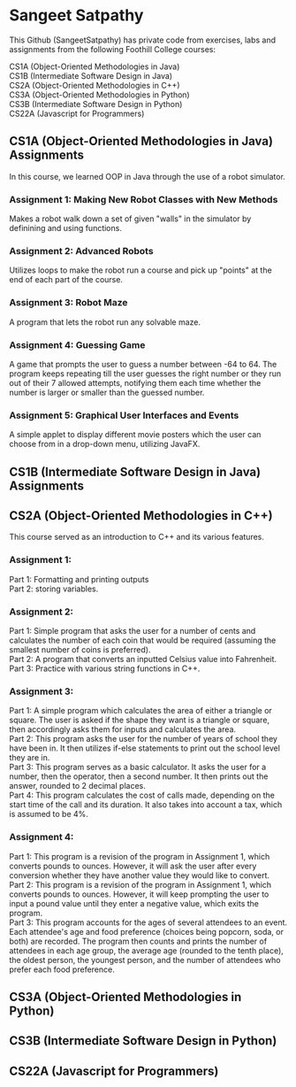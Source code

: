 # Sangeet Satpathy
This Github (SangeetSatpathy) has private code from exercises, labs and assignments from the following Foothill College courses:

CS1A (Object-Oriented Methodologies in Java) <br>
CS1B (Intermediate Software Design in Java) <br>
CS2A (Object-Oriented Methodologies in C++) <br>
CS3A (Object-Oriented Methodologies in Python) <br>
CS3B (Intermediate Software Design in Python) <br>
CS22A (Javascript for Programmers) <br>

## CS1A (Object-Oriented Methodologies in Java) Assignments
In this course, we learned OOP in Java through the use of a robot simulator.
### Assignment 1: Making New Robot Classes with New Methods
Makes a robot walk down a set of given "walls" in the simulator by definining and using functions.

### Assignment 2: Advanced Robots
Utilizes loops to make the robot run a course and pick up "points" at the end of each part of the course.

### Assignment 3: Robot Maze
A program that lets the robot run any solvable maze.

### Assignment 4: Guessing Game
A game that prompts the user to guess a number between -64 to 64. The program keeps repeating till the user guesses the right number or they run out of their 7 allowed attempts, notifying them each time whether the number is larger or smaller than the guessed number.

### Assignment 5: Graphical User Interfaces and Events
A simple applet to display different movie posters which the user can choose from in a drop-down menu, utilizing JavaFX.

## CS1B (Intermediate Software Design in Java) Assignments

## CS2A (Object-Oriented Methodologies in C++)
This course served as an introduction to C++ and its various features.
### Assignment 1:
Part 1: Formatting and printing outputs <br>
Part 2: storing variables.
### Assignment 2:
Part 1: Simple program that asks the user for a number of cents and calculates the number of each coin that would be required (assuming the smallest number of coins is preferred). <br>
Part 2: A program that converts an inputted Celsius value into Fahrenheit. <br>
Part 3: Practice with various string functions in C++.
### Assignment 3:
Part 1: A simple program which calculates the area of either a triangle or square. The user is asked if the shape they want is a triangle or square, then accordingly asks them for inputs and calculates the area. <br>
Part 2: This program asks the user for the number of years of school they have been in. It then utilizes if-else statements to print out the school level they are in. <br>
Part 3: This program serves as a basic calculator. It asks the user for a number, then the operator, then a second number.
It then prints out the answer, rounded to 2 decimal places. <br>
Part 4: This program calculates the cost of calls made, depending on the start time of the call and its duration. It also takes into account a tax, which is assumed to be 4%.
### Assignment 4:
Part 1: This program is a revision of the program in Assignment 1, which converts pounds to ounces. However, it will ask the user after every conversion whether they have another value they would like to convert. <br>
Part 2: This program is a revision of the program in Assignment 1, which converts pounds to ounces. However, it will keep prompting the user to input a pound value until they enter a negative value, which exits the program. <br>
Part 3: This program accounts for the ages of several attendees to an event. Each attendee's age and
food preference (choices being popcorn, soda, or both) are recorded. The program then counts and prints the number
of attendees in each age group, the average age (rounded to the tenth place), the oldest person, the youngest
person, and the number of attendees who prefer each food preference.

## CS3A (Object-Oriented Methodologies in Python)

## CS3B (Intermediate Software Design in Python)

## CS22A (Javascript for Programmers)
